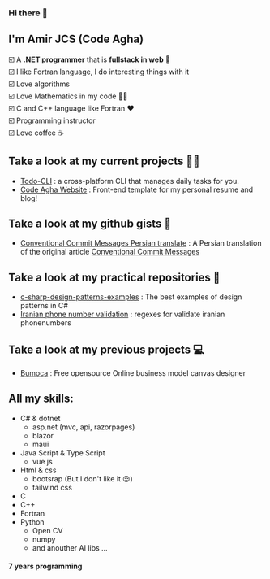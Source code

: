 ### Hi there 👋
## I'm Amir JCS (Code Agha)  

☑️ A __.NET programmer__ that is __fullstack in web__ 💪  
☑️ I like Fortran language, I do interesting things with it  
☑️ Love algorithms  
☑️ Love Mathematics in my code 🧑‍💻  
☑️ C and C++ language like Fortran ❤️  
☑️ Programming instructor  
☑️ Love coffee ☕  

## Take a look at my current projects 🧑‍💻
- [Todo-CLI](https://github.com/AmirMahdyJebreily/Todo-CLI) : a cross-platform CLI that manages daily tasks for you.
- [Code Agha Website](https://github.com/AmirMahdyJebreily/Code-agha-dot-com) : Front-end template for my personal resume and blog!


## Take a look at my github gists 📑
- [Conventional Commit Messages Persian translate](https://gist.github.com/AmirMahdyJebreily/fde9631a0d9362d55bb7545a51097b15) : A Persian translation of the original article [Conventional Commit Messages](https://gist.github.com/qoomon/5dfcdf8eec66a051ecd85625518cfd13)

## Take a look at my practical repositories 🎯
- [c-sharp-design-patterns-examples](https://github.com/AmirMahdyJebreily/c-sharp-design-patterns-examples) : The best examples of design patterns in C#
- [Iranian phone number validation](https://github.com/AmirMahdyJebreily/iranian-phonenumber-validation) : regexes for validate iranian phonenumbers

## Take a look at my previous projects 💻
- [Bumoca](https://github.com/AmirMahdyJebreily/Bumoca-vue) : Free opensource Online business model canvas designer


## All my skills:
- C# & dotnet
  - asp.net (mvc, api, razorpages)
  - blazor
  - maui
- Java Script & Type Script 
  - vue js
- Html & css
  - bootsrap (But I don't like it 😒)
  - tailwind css
- C
- C++
- Fortran
- Python 
  - Open CV
  - numpy
  - and anouther AI libs ...


#### 7 years programming



